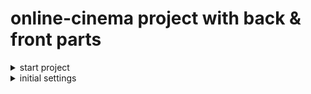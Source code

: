 # online-cinema project with back & front parts

<details>
<summary>
start project
</summary>

```javascript

npm i --location=global nestjs/cli // install cli

mkdir online-cinema // create dir
cd online-cinema // switch to folder
type nul > README.md // create file README.md
nest new back  // create back dir with nest
npm // choose package maneger
delete .git folder

```

add import cost - vscode plagun (package size)

</details>

<details>
<summary>
initial settings
</summary>

1. set insomnia (get \_URL/) // first request
2. change port (main.ts) // 4200
3. add global [prefix](./back/src/main.ts) 'api'
4. set .prettierrc (semi, quote, ect.)
5. restart eslint server
6. check app / npm run start or npm run dev (with watch mode)

   ![check_response](back/readmeAssets/check_response.png)

---

add .env [file](./back/.env)
add npm i @nestjs/config
add npm i @typegoose/typegoose
add npm i mongoose
add npm i @nestjs/mongoose
add npm i @types-monguse -f // ?
add npm i @nestjs/jwt -f

### add config folder with JWT & Mongo [config](./back/src/config/)

</details>
